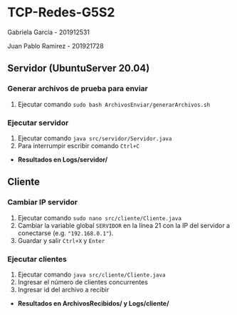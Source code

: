 # TCP-Redes-G5S2

Gabriela García - 201912531

Juan Pablo Ramirez - 201921728

## Servidor (UbuntuServer 20.04)
### Generar archivos de prueba para enviar
1. Ejecutar comando ```sudo bash ArchivosEnviar/generarArchivos.sh```


### Ejecutar servidor
1. Ejecutar comando ```java src/servidor/Servidor.java```
3. Para interrumpir escribir comando ```Ctrl+C```

- **Resultados en Logs/servidor/**

## Cliente
### Cambiar IP servidor
1. Ejecutar comando ```sudo nano src/cliente/Cliente.java```
2. Cambiar la variable global ```SERVIDOR``` en la línea 21 con la IP del servidor a conectarse (e.g. ```"192.168.0.1"```).
3. Guardar y salir ```Ctrl+X``` y ```Enter```

### Ejecutar clientes
1. Ejecutar comando ```java src/cliente/Cliente.java```
3. Ingresar el número de clientes concurrentes
3. Ingresar id del archivo a recibir

- **Resultados en ArchivosRecibidos/ y Logs/cliente/**

